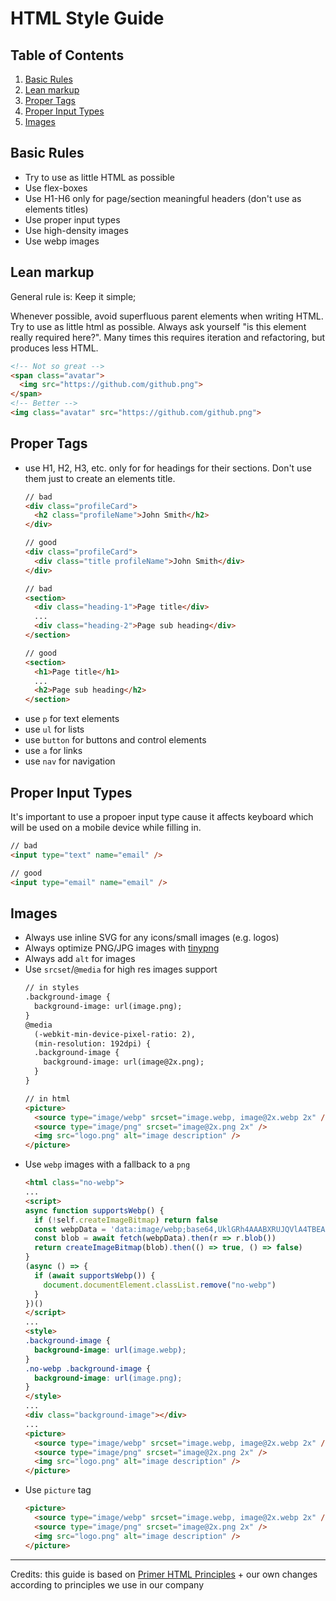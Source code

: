 # HTML Style Guide

## Table of Contents

1. [Basic Rules](#basic-rules)
2. [Lean markup](#lean-markup)
3. [Proper Tags](#proper-tags)
4. [Proper Input Types](#proper-input-types)
5. [Images](#images)

## Basic Rules

- Try to use as little HTML as possible
- Use flex-boxes
- Use H1-H6 only for page/section meaningful headers (don't use as elements titles)
- Use proper input types
- Use high-density images
- Use webp images

## Lean markup

General rule is: Keep it simple;

Whenever possible, avoid superfluous parent elements when writing HTML. Try to use as little html as possible. Always ask yourself "is this element really required here?". Many times this requires iteration and refactoring, but produces less HTML.

```html
<!-- Not so great -->
<span class="avatar">
  <img src="https://github.com/github.png">
</span>
<!-- Better -->
<img class="avatar" src="https://github.com/github.png">
```

## Proper Tags

- use H1, H2, H3, etc. only for for headings for their sections.
Don't use them just to create an elements title.
  ```html
  // bad
  <div class="profileCard">
    <h2 class="profileName">John Smith</h2>
  </div>

  // good
  <div class="profileCard">
    <div class="title profileName">John Smith</div>
  </div>

  // bad
  <section>
    <div class="heading-1">Page title</div>
    ...
    <div class="heading-2">Page sub heading</div>
  </section>

  // good
  <section>
    <h1>Page title</h1>
    ...
    <h2>Page sub heading</h2>
  </section>
  ```
- use `p` for text elements
- use `ul` for lists
- use `button` for buttons and control elements
- use `a` for links
- use `nav` for navigation

## Proper Input Types

It's important to use a propoer input type cause it affects keyboard which will be used on a mobile device while filling in.

```html
// bad
<input type="text" name="email" />

// good
<input type="email" name="email" />
```

## Images

- Always use inline SVG for any icons/small images (e.g. logos)
- Always optimize PNG/JPG images with [tinypng](https://tinypng.com/)
- Always add `alt` for images
- Use `srcset`/`@media` for high res images support
  ```html
  // in styles
  .background-image {
    background-image: url(image.png);
  }
  @media 
    (-webkit-min-device-pixel-ratio: 2), 
    (min-resolution: 192dpi) {
    .background-image {
      background-image: url(image@2x.png);
    }
  }
  
  // in html
  <picture>
    <source type="image/webp" srcset="image.webp, image@2x.webp 2x" />
    <source type="image/png" srcset="image@2x.png 2x" />
    <img src="logo.png" alt="image description" />
  </picture>
  ```
- Use `webp` images with a fallback to a `png`
  ```html
  <html class="no-webp">
  ...
  <script>
  async function supportsWebp() {
    if (!self.createImageBitmap) return false
    const webpData = 'data:image/webp;base64,UklGRh4AAABXRUJQVlA4TBEAAAAvAAAAAAfQ//73v/+BiOh/AAA='
    const blob = await fetch(webpData).then(r => r.blob())
    return createImageBitmap(blob).then(() => true, () => false)
  }
  (async () => {
    if (await supportsWebp()) {
      document.documentElement.classList.remove("no-webp")
    }
  })()
  </script>
  ...
  <style>
  .background-image {
    background-image: url(image.webp);
  }
  .no-webp .background-image {
    background-image: url(image.png);
  }
  </style>
  ...
  <div class="background-image"></div>
  ...
  <picture>
    <source type="image/webp" srcset="image.webp, image@2x.webp 2x" />
    <source type="image/png" srcset="image@2x.png 2x" />
    <img src="logo.png" alt="image description" />
  </picture>
  ```
- Use `picture` tag
  ```html
  <picture>
    <source type="image/webp" srcset="image.webp, image@2x.webp 2x" />
    <source type="image/png" srcset="image@2x.png 2x" />
    <img src="logo.png" alt="image description" />
  </picture>
  ```

---

Credits: this guide is based on [Primer HTML Principles](https://primer.style/css/principles/html) + our own changes according to principles we use in our company